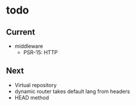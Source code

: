 # todo

## Current

- middleware
  - PSR-15: HTTP

## Next

- Virtual repository
- dynamic router takes default lang from headers  
- HEAD method
